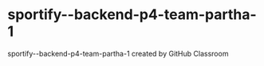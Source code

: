 # sportify--backend-p4-team-partha-1
sportify--backend-p4-team-partha-1 created by GitHub Classroom
